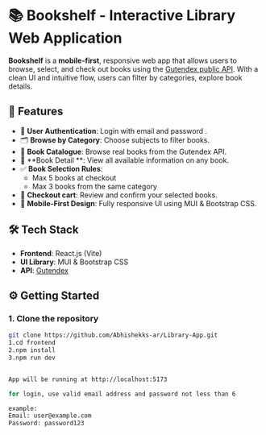 # 📚 Bookshelf - Interactive Library Web Application

**Bookshelf** is a **mobile-first**, responsive web app that allows users to browse, select, and check out books using the [Gutendex public API](https://gutendex.com/). With a clean UI and intuitive flow, users can filter by categories, explore book details.

## 🚀 Features

- 🔐 **User Authentication**: Login with email and password .
- 🗂 **Browse by Category**: Choose subjects to filter books.
- 📖 **Book Catalogue**: Browse real books from the Gutendex API.
- 📝 **Book Detail **: View all available information on any book.
- ✅ **Book Selection Rules**:
  - Max 5 books at checkout
  - Max 3 books from the same category
- 🛒 **Checkout cart**: Review and confirm your selected books.
- 📱 **Mobile-First Design**: Fully responsive UI using MUI & Bootstrap CSS.

## 🛠 Tech Stack

- **Frontend**: React.js (Vite)
- **UI Library**: MUI & Bootstrap CSS
- **API**: [Gutendex](https://gutendex.com/)

## ⚙️ Getting Started

### 1. Clone the repository

```bash
git clone https://github.com/Abhishekks-ar/Library-App.git
1.cd frontend
2.npm install
3.npm run dev


App will be running at http://localhost:5173

for login, use valid email address and password not less than 6

example:
Email: user@example.com
Password: password123
